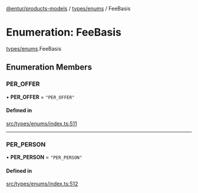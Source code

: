 [@entur/products-models](../README.md) / [types/enums](../modules/types_enums.md) / FeeBasis

# Enumeration: FeeBasis

[types/enums](../modules/types_enums.md).FeeBasis

## Enumeration Members

### PER\_OFFER

• **PER\_OFFER** = ``"PER_OFFER"``

#### Defined in

[src/types/enums/index.ts:511](https://github.com/entur/products-models/blob/main/src/types/enums/index.ts#L511)

___

### PER\_PERSON

• **PER\_PERSON** = ``"PER_PERSON"``

#### Defined in

[src/types/enums/index.ts:512](https://github.com/entur/products-models/blob/main/src/types/enums/index.ts#L512)
